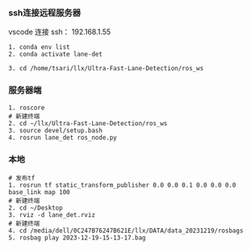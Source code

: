 ### ssh连接远程服务器
vscode 连接 ssh： 192.168.1.55
```Shell
1. conda env list
2. conda activate lane-det

3. cd /home/tsari/llx/Ultra-Fast-Lane-Detection/ros_ws
```
### 服务器端
```Shell
1. roscore
# 新建终端
2. cd ~/llx/Ultra-Fast-Lane-Detection/ros_ws
3. source devel/setup.bash
4. rosrun lane_det ros_node.py
```
### 本地
```Shell
# 发布tf
1. rosrun tf static_transform_publisher 0.0 0.0 0.1 0.0 0.0 0.0 base_link map 100
# 新建终端
2. cd ~/Desktop
3. rviz -d lane_det.rviz
# 新建终端
4. cd /media/dell/0C247B76247B621E/llx/DATA/data_20231219/rosbags
5. rosbag play 2023-12-19-15-13-17.bag 
```
